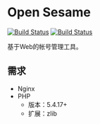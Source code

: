 Open Sesame
============
[![Build Status](https://travis-ci.org/liuxd/open-sesame.png)](https://travis-ci.org/liuxd/open-sesame)
[![Build Status](https://drone.io/github.com/liuxd/open-sesame/status.png)](https://drone.io/github.com/liuxd/open-sesame/latest)

基于Web的帐号管理工具。

## 需求
+ Nginx
+ PHP
    + 版本：5.4.17+
    + 扩展：zlib
